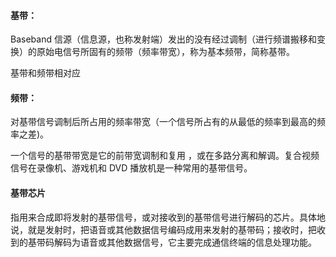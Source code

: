 #### 基带：

Baseband 信源（信息源，也称发射端）发出的没有经过调制（进行频谱搬移和变换）的原始电信号所固有的频带（频率带宽），称为基本频带，简称基带。

基带和频带相对应

#### 频带：

对基带信号调制后所占用的频率带宽（一个信号所占有的从最低的频率到最高的频率之差)。

一个信号的基带带宽是它的前带宽调制和复用 ，或在多路分离和解调。复合视频信号在录像机、游戏机和 DVD 播放机是一种常用的基带信号。







#### 基带芯片

指用来合成即将发射的基带信号，或对接收到的基带信号进行解码的芯片。具体地说，就是发射时，把语音或其他数据信号编码成用来发射的基带码；接收时，把收到的基带码解码为语音或其他数据信号，它主要完成通信终端的信息处理功能。